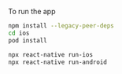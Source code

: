 To run the app

```bash
npm install --legacy-peer-deps
cd ios
pod install

npx react-native run-ios
npx react-native run-android

```
